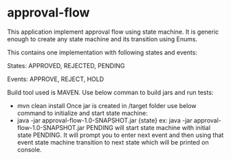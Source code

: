 # approval-flow
This application implement approval flow using state machine.
It is generic enough to create any state machine and its transition using Enums.

This contains one implementation with following states and events:

States:  APPROVED, REJECTED, PENDING

Events:  APPROVE, REJECT, HOLD

Build tool used is MAVEN.
Use below comman to build jars and run tests:
 - mvn clean install
Once jar is created in /target folder use below command to initialize and start state machine:
 - java -jar approval-flow-1.0-SNAPSHOT.jar {state}
   ex: java -jar approval-flow-1.0-SNAPSHOT.jar PENDING    will start state machine with initial state PENDING.
It will prompt you to enter next event and then using that event state machine transition to next state which will be printed on console.
